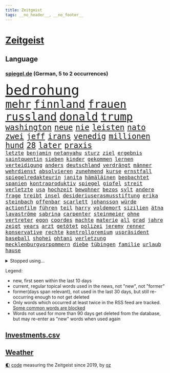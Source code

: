```yaml
---
title: Zeitgeist
tags: __no_header__, __no_footer__
---
```


# [Zeitgeist](https://oliz.io/zeitgeist/)

## Language

<h3><a href="https://www.spiegel.de" target="_blank">spiegel.de</a> (German, 5 to 2 occurrences)</h3>
<p style="font-family:monospace">
<span style="font-size:32pt"><a href="news_links.html#bedrohung" class="current">bedrohung</a></span>
<br>
<span style="font-size:25pt"><a href="news_links.html#mehr" class="current">mehr</a></span>
<span style="font-size:25pt"><a href="news_links.html#finnland" class="current">finnland</a></span>
<span style="font-size:25pt"><a href="news_links.html#frauen" class="current">frauen</a></span>
<span style="font-size:25pt"><a href="news_links.html#russland" class="current">russland</a></span>
<span style="font-size:25pt"><a href="news_links.html#donald" class="current">donald</a></span>
<span style="font-size:25pt"><a href="news_links.html#trump" class="current">trump</a></span>
<br>
<span style="font-size:18pt"><a href="news_links.html#washington" class="current">washington</a></span>
<span style="font-size:18pt"><a href="news_links.html#neue" class="current">neue</a></span>
<span style="font-size:18pt"><a href="news_links.html#nie" class="current">nie</a></span>
<span style="font-size:18pt"><a href="news_links.html#leisten" class="current">leisten</a></span>
<span style="font-size:18pt"><a href="news_links.html#nato" class="current">nato</a></span>
<span style="font-size:18pt"><a href="news_links.html#zwei" class="current">zwei</a></span>
<span style="font-size:18pt"><a href="news_links.html#jeff" class="current">jeff</a></span>
<span style="font-size:18pt"><a href="news_links.html#irans" class="current">irans</a></span>
<span style="font-size:18pt"><a href="news_links.html#venedig" class="current">venedig</a></span>
<span style="font-size:18pt"><a href="news_links.html#millionen" class="current">millionen</a></span>
<span style="font-size:18pt"><a href="news_links.html#hund" class="current">hund</a></span>
<span style="font-size:18pt"><a href="news_links.html#28" class="current">28</a></span>
<span style="font-size:18pt"><a href="news_links.html#later" class="new">later</a></span>
<span style="font-size:18pt"><a href="news_links.html#praxis" class="current">praxis</a></span>
<br>
<span style="font-size:12pt"><a href="news_links.html#letzte" class="current">letzte</a></span>
<span style="font-size:12pt"><a href="news_links.html#benjamin" class="current">benjamin</a></span>
<span style="font-size:12pt"><a href="news_links.html#netanyahu" class="current">netanyahu</a></span>
<span style="font-size:12pt"><a href="news_links.html#sturz" class="current">sturz</a></span>
<span style="font-size:12pt"><a href="news_links.html#ziel" class="current">ziel</a></span>
<span style="font-size:12pt"><a href="news_links.html#ergebnis" class="current">ergebnis</a></span>
<span style="font-size:12pt"><a href="news_links.html#saintquentin" class="new">saintquentin</a></span>
<span style="font-size:12pt"><a href="news_links.html#sieben" class="current">sieben</a></span>
<span style="font-size:12pt"><a href="news_links.html#kinder" class="current">kinder</a></span>
<span style="font-size:12pt"><a href="news_links.html#gekommen" class="current">gekommen</a></span>
<span style="font-size:12pt"><a href="news_links.html#lernen" class="current">lernen</a></span>
<span style="font-size:12pt"><a href="news_links.html#verteidigung" class="current">verteidigung</a></span>
<span style="font-size:12pt"><a href="news_links.html#anders" class="current">anders</a></span>
<span style="font-size:12pt"><a href="news_links.html#deutschland" class="current">deutschland</a></span>
<span style="font-size:12pt"><a href="news_links.html#verdrängt" class="new">verdrängt</a></span>
<span style="font-size:12pt"><a href="news_links.html#männer" class="current">männer</a></span>
<span style="font-size:12pt"><a href="news_links.html#wehrdienst" class="current">wehrdienst</a></span>
<span style="font-size:12pt"><a href="news_links.html#absolvieren" class="current">absolvieren</a></span>
<span style="font-size:12pt"><a href="news_links.html#zunehmend" class="current">zunehmend</a></span>
<span style="font-size:12pt"><a href="news_links.html#kurse" class="current">kurse</a></span>
<span style="font-size:12pt"><a href="news_links.html#ernstfall" class="current">ernstfall</a></span>
<span style="font-size:12pt"><a href="news_links.html#spiegelredakteurin" class="current">spiegelredakteurin</a></span>
<span style="font-size:12pt"><a href="news_links.html#janita" class="new">janita</a></span>
<span style="font-size:12pt"><a href="news_links.html#hämäläinen" class="new">hämäläinen</a></span>
<span style="font-size:12pt"><a href="news_links.html#beobachtet" class="current">beobachtet</a></span>
<span style="font-size:12pt"><a href="news_links.html#spanien" class="current">spanien</a></span>
<span style="font-size:12pt"><a href="news_links.html#kontraproduktiv" class="new">kontraproduktiv</a></span>
<span style="font-size:12pt"><a href="news_links.html#spiegel" class="current">spiegel</a></span>
<span style="font-size:12pt"><a href="news_links.html#gipfel" class="current">gipfel</a></span>
<span style="font-size:12pt"><a href="news_links.html#streit" class="current">streit</a></span>
<span style="font-size:12pt"><a href="news_links.html#verletzte" class="current">verletzte</a></span>
<span style="font-size:12pt"><a href="news_links.html#usa" class="current">usa</a></span>
<span style="font-size:12pt"><a href="news_links.html#hochzeit" class="current">hochzeit</a></span>
<span style="font-size:12pt"><a href="news_links.html#bewohner" class="current">bewohner</a></span>
<span style="font-size:12pt"><a href="news_links.html#bezos" class="current">bezos</a></span>
<span style="font-size:12pt"><a href="news_links.html#sylt" class="current">sylt</a></span>
<span style="font-size:12pt"><a href="news_links.html#andere" class="current">andere</a></span>
<span style="font-size:12pt"><a href="news_links.html#frage" class="current">frage</a></span>
<span style="font-size:12pt"><a href="news_links.html#treibt" class="current">treibt</a></span>
<span style="font-size:12pt"><a href="news_links.html#insel" class="current">insel</a></span>
<span style="font-size:12pt"><a href="news_links.html#desideriuserasmusstiftung" class="current">desideriuserasmusstiftung</a></span>
<span style="font-size:12pt"><a href="news_links.html#erika" class="current">erika</a></span>
<span style="font-size:12pt"><a href="news_links.html#steinbach" class="current">steinbach</a></span>
<span style="font-size:12pt"><a href="news_links.html#offenbar" class="current">offenbar</a></span>
<span style="font-size:12pt"><a href="news_links.html#scarlett" class="current">scarlett</a></span>
<span style="font-size:12pt"><a href="news_links.html#johansson" class="current">johansson</a></span>
<span style="font-size:12pt"><a href="news_links.html#würde" class="current">würde</a></span>
<span style="font-size:12pt"><a href="news_links.html#actionfilm" class="current">actionfilm</a></span>
<span style="font-size:12pt"><a href="news_links.html#führen" class="current">führen</a></span>
<span style="font-size:12pt"><a href="news_links.html#teil" class="current">teil</a></span>
<span style="font-size:12pt"><a href="news_links.html#harry" class="current">harry</a></span>
<span style="font-size:12pt"><a href="news_links.html#voldemort" class="new">voldemort</a></span>
<span style="font-size:12pt"><a href="news_links.html#sizilien" class="current">sizilien</a></span>
<span style="font-size:12pt"><a href="news_links.html#ätna" class="new">ätna</a></span>
<span style="font-size:12pt"><a href="news_links.html#lavaströme" class="current">lavaströme</a></span>
<span style="font-size:12pt"><a href="news_links.html#sabrina" class="new">sabrina</a></span>
<span style="font-size:12pt"><a href="news_links.html#carpenter" class="new">carpenter</a></span>
<span style="font-size:12pt"><a href="news_links.html#steinmeier" class="current">steinmeier</a></span>
<span style="font-size:12pt"><a href="news_links.html#ohne" class="current">ohne</a></span>
<span style="font-size:12pt"><a href="news_links.html#vertreter" class="current">vertreter</a></span>
<span style="font-size:12pt"><a href="news_links.html#egon" class="new">egon</a></span>
<span style="font-size:12pt"><a href="news_links.html#coordes" class="new">coordes</a></span>
<span style="font-size:12pt"><a href="news_links.html#machte" class="current">machte</a></span>
<span style="font-size:12pt"><a href="news_links.html#materie" class="new">materie</a></span>
<span style="font-size:12pt"><a href="news_links.html#all" class="current">all</a></span>
<span style="font-size:12pt"><a href="news_links.html#grad" class="current">grad</a></span>
<span style="font-size:12pt"><a href="news_links.html#jahre" class="current">jahre</a></span>
<span style="font-size:12pt"><a href="news_links.html#zeigt" class="current">zeigt</a></span>
<span style="font-size:12pt"><a href="news_links.html#years" class="new">years</a></span>
<span style="font-size:12pt"><a href="news_links.html#arzt" class="current">arzt</a></span>
<span style="font-size:12pt"><a href="news_links.html#getötet" class="current">getötet</a></span>
<span style="font-size:12pt"><a href="news_links.html#polizei" class="current">polizei</a></span>
<span style="font-size:12pt"><a href="news_links.html#jeremy" class="current">jeremy</a></span>
<span style="font-size:12pt"><a href="news_links.html#renner" class="current">renner</a></span>
<span style="font-size:12pt"><a href="news_links.html#konservative" class="current">konservative</a></span>
<span style="font-size:12pt"><a href="news_links.html#rechte" class="current">rechte</a></span>
<span style="font-size:12pt"><a href="news_links.html#kontrollgremium" class="new">kontrollgremium</a></span>
<span style="font-size:12pt"><a href="news_links.html#uspräsident" class="current">uspräsident</a></span>
<span style="font-size:12pt"><a href="news_links.html#baseball" class="current">baseball</a></span>
<span style="font-size:12pt"><a href="news_links.html#shohei" class="new">shohei</a></span>
<span style="font-size:12pt"><a href="news_links.html#ohtani" class="new">ohtani</a></span>
<span style="font-size:12pt"><a href="news_links.html#verletzung" class="current">verletzung</a></span>
<span style="font-size:12pt"><a href="news_links.html#mecklenburgvorpommern" class="current">mecklenburgvorpommern</a></span>
<span style="font-size:12pt"><a href="news_links.html#diebe" class="current">diebe</a></span>
<span style="font-size:12pt"><a href="news_links.html#tübingen" class="new">tübingen</a></span>
<span style="font-size:12pt"><a href="news_links.html#familie" class="current">familie</a></span>
<span style="font-size:12pt"><a href="news_links.html#urlaub" class="current">urlaub</a></span>
<span style="font-size:12pt"><a href="news_links.html#hause" class="current">hause</a></span>
</p>
<details>
<summary>Stopped using...</summary>
<p class="former" style="font-size:12pt">
positiv(1701) aussage(1699) bestimmte(1699) lindner(1699) livestream(1699) amsterdam(1698) guter(1698) prinz(1698) beispielen(1697) fdpchef(1697) karl(1697) kolumnist(1697) kraftvoll(1697) lauterbach(1697) literatur(1697) müller(1697) solle(1697) wehrt(1697) befürchten(1696) generalsekretär(1696) hotel(1696) untersagt(1696) erdoğan(1695) hieß(1695) phase(1695) arbeitete(1694) besitzer(1694) richten(1694) schwarze(1694) wettbewerb(1694) allianz(1693) antreten(1693) erzählen(1693) gestellt(1693) west(1693) anlass(1692) arbeitsplatz(1692) hölle(1692) privaten(1692) st(1692) türkische(1692) verbreitet(1692) wolle(1692) geändert(1691) europäer(1690) geholt(1690) geldstrafe(1690) 10(1689) bedenken(1689) gastgeber(1689) lieben(1689) online(1689) parteien(1689) anbieter(1688) experte(1688) geflüchteten(1688) reichte(1688) verbindet(1688) athleten(1687) heil(1687) lösen(1687) schottland(1687) spott(1687) entscheidenden(1686) i(1686) offiziellen(1686) restaurants(1686) system(1686) brite(1685) erbe(1685) klären(1685) genauso(1684) meist(1684) ausbau(1683) deals(1683) half(1683) juristisch(1682) mieten(1682) polnische(1682) claudia(1681) herr(1681) hotels(1680) hubertus(1680) lücke(1680) affäre(1679) holocaust(1679) sendung(1678) spüren(1678) belegen(1677) porsche(1674) richard(1674) taliban(1674) weckt(1674) bisherigen(1671) projekte(1670) verkehr(1670) großem(1669) rechtzeitig(1669) favorit(1663) unterdessen(1663) zeigten(1659) kandidatur(1657) startup(1648) sachen(1614) leiter(1612) diagnose(1590) öffnet(1589) gebeten(1522) finanziert(1498) abgegeben(1470) serbien(1459) lehren(1458) volk(1441) ausnahme(1434) verurteilung(1413) gewohnt(1370) älteste(1338) magazin(1313) inklusive(1308) verteidiger(1307) kanzlers(1257) propaganda(1251) symbol(1250) ben(1241) spaltung(1225) helikopter(1221) fake(1216) heißen(1210) brüder(1203) 34(1172) eingetroffen(1171) 48(1142) regieren(1121) unterliegt(1119) konzerte(1113) dänischen(1103) andrew(1082) gegenwart(1079) risiken(1075) 16jähriger(1069) verstoßen(1067) weitergehen(1060) digitale(1053) globalen(1044) offizielle(1036) giorgia(1030) meloni(1030) kommunikation(1001) überreste(999) ersetzt(995) psychologin(982) überraschenden(973) staatsanwalt(964) eric(945) gesprengt(933) ulm(930) überlebende(920) jahresbeginn(903) hinnehmen(901) verwendet(897) rammt(894) passanten(880) kongo(879) emotionale(871) erleidet(868) openai(853) schöner(847) freiwillige(846) brauche(829) rechtspopulisten(825) betreiben(815) hauptrolle(798) wiederwahl(789) auffällig(758) parteitag(758) auswirken(752) kane(752) schönsten(746) ford(724) drastische(721) erkennt(717) schuldenbremse(712) verriet(709) weisen(704) auswahl(700) auflösung(699) csuchef(698) entscheidende(696) besiegen(692) eauto(689) metropole(684) hunde(681) islamistische(677) vergangene(676) forschern(673) genossen(653) verkehrsunfall(653) pauli(652) trendwende(651) kandidiert(648) jubeln(647) väter(638) gewechselt(634) reformiert(626) spdgeneralsekretär(625) auftritte(622) qualifikation(621) fehlte(619) zurückhaltend(617) strafgerichtshof(615) bist(602) management(600) begründet(599) besetzung(599) nächte(598) kundgebungen(596) terrororganisation(584) dokument(581) gazastreifens(581) via(578) wild(578) recep(570) tayyip(570) signalisiert(563) aufwand(559) verschaffen(558) ehepaar(546) bundestagswahl(544) geheimnisse(544) figur(543) demnächst(542) großstädten(537) mindestlohn(531) billie(528) aufstellen(525) giftige(525) anhebung(524) zurückgewiesen(519) begegnen(511) gesetzliche(503) wettkampf(502) kinos(495) sächsische(494) elton(489) sap(487) 160(478) vorgesehen(473) sportlichen(469) verzögern(469) historisch(466) gefeuert(465) anfeindungen(463) befragt(462) ranking(462) apples(460) klärt(458) 17jähriger(454) lüge(452) mitspieler(452) kostenlosen(450) rheinmetall(448) outfits(447) jacht(445) major(444) pole(442) marihuana(438) vorschriften(433) ausprobiert(427) balkon(421) bedingung(420) ernannt(417) einheimische(416) prägt(414) empfinden(413) kirchen(407) klug(402) spdspitze(402) beweist(399) verspielt(399) entgeht(398) bmw(396) wittert(396) 28jährige(389) verbessert(385) schlacht(383) heimatstadt(380) begeisterung(379) geteilt(379) azubis(377) nirgendwo(374) regensburg(374) reus(372) stehe(369) übel(368) jubel(367) wahlergebnis(367) albanien(365) basel(361) esken(361) beschweren(354) erobern(353) gebissen(351) urteile(351) wussten(351) rückblick(349) stream(348) umsatz(346) magie(344) toben(342) gekämpft(340) interaktiven(340) jemanden(339) reihen(339) moderierte(338) häusliche(337) bekamen(336) wanderer(336) gemeinsames(335) kümmern(332) attestiert(328) saskia(327) erkunden(326) wildnis(325) kuriosen(324) verfügbar(324) verkörpert(322) kandidieren(319) starkem(319) vorgeschlagen(319) ansehen(318) übernahme(318) katzen(316) bundesnetzagentur(312) behauptete(311) merkt(311) adele(307) ausgestattet(305) verließ(305) ahmed(304) einigkeit(299) aktionäre(298) allzu(298) lautet(297) traditionelle(296) metropolen(294) verfolgungsjagd(294) vermeidet(294) bach(290) signale(287) ausreise(286) weitermachen(284) schnäppchen(283) khan(282) pate(282) dürr(278) gelangt(278) abschuss(277) spieltag(273) flüchtet(272) anhängern(270) tolle(270) trieb(270) bauarbeiten(268) bezichtigt(268) aken(265) beweis(265) anlässlich(264) winkt(263) beschimpfte(262) liam(262) mitarbeiterinnen(262) usbundesstaaten(262) code(261) eilig(261) geschenke(259) holstein(259) 2500(258) kabel(258) legendären(257) scheidende(257) stimmten(256) eberl(253) blume(250) spiegelrecherchen(249) günstigen(248) aufeinandertreffen(246) rockstar(246) begrüßt(245) zählen(245) frisur(244) fröhliche(243) häme(243) weh(241) erpresser(239) exemplar(238) antisemitischen(237) brett(236) laufenden(236) raphael(235) sportdirektor(234) designierte(231) anderswo(230) mohamed(230) adhs(229) pink(228) zulasten(228) getrennt(227) trends(227) johannes(226) superkraft(226) französischer(225) natogeneralsekretär(225) gary(224) zunehmende(223) gestimmt(221) bundesparteitag(219) holocaustüberlebende(217) sprüchen(217) grab(215) tarife(215) regierungschefs(214) uhaft(214) busse(212) humanitärer(212) beleg(211) einwanderer(211) android(210) saarbrücken(210) flutkatastrophe(209) vereine(209) wachsenden(208) inmitten(207) exchef(206) konzernen(206) kongress(203) kurden(203) ruhen(203) synthetische(203) unbekannter(201) unterdrückung(200) geldautomatensprenger(199) kurdische(199) soccer(198) dienste(195) entgleist(195) unsichere(195) queeren(194) repräsentantenhaus(194) sheinbaum(194) wehtun(193) berücksichtigt(192) fraktionschef(192) nötige(192) unheimliche(192) gegeneinander(191) 57(189) empfangen(189) zielscheibe(189) solange(188) pompeji(187) ansprache(185) rechtsradikalen(185) amtseinführung(184) scholz'(184) ausfällen(183) kommendes(183) unionsfraktion(183) wirtschaftsweise(182) apotheke(181) leiten(181) baugenehmigungen(179) nachtklub(178) usgesundheitsminister(178) schwacher(177) strafgerichtshofs(177) sämtliche(177) vergangenes(177) befragung(176) models(176) begehrt(175) derselben(175) oscarpreisträger(173) zeitnah(173) akuter(172) sorgerecht(172) wunde(171) aufbruchstimmung(170) großbank(170) besonderer(169) preiserhöhungen(168) tabelle(168) traurig(168) fbichef(167) verunglücken(167) interner(165) kannten(165) marsalek(165) bewusstlos(163) schlagzeuger(163) wahrnehmen(163) feuern(161) fortsetzen(161) sportchef(161) kanadas(160) netzentgelte(160) skurrile(159) zeitdruck(159) blockt(158) standards(157) verhandlung(157) institution(156) op(156) rassistisches(156) boni(155) kaninchen(155) produktionen(155) tafeln(155) flagge(154) gedrängt(154) natochef(154) denkwürdige(153) kaiser(153) usbehörde(153) wiener(153) bayrou(152) farage(152) françois(152) iphone(152) schmuggel(152) selbstständige(152) tatverdacht(152) befreundet(151) law(151) alsharaa(150) beliebtes(149) bulgarien(149) überstehen(149) familiengeschichte(148) luke(148) täters(148) abstiegskampf(147) petersplatz(147) pontifex(147) schärfere(147) nigel(146) veränderung(146) diät(145) getränke(145) nissan(145) schwede(145) motto(144) skandale(144) vorteil(144) wiederholten(144) exwirecardvorstand(143) mund(143) nächstenliebe(143) atomkraft(142) exminister(141) flasche(141) melnyk(141) testament(141) trinkwasser(141) behauptung(140) currywurst(140) gläubigen(140) johanna(140) salman(140) todesfahrt(140) 77(139) londons(139) schnitzer(139) durchsuchten(138) messerangreifer(138) predigt(138) spektakuläre(136) unbekannt(136) fußgängerzone(135) mittelpunkt(135) solaranlagen(135) trauerfeier(135) erteilen(133) gläubige(133) ratschlag(132) entkommt(131) gültig(131) schlimmen(131) bewegtes(130) fortbildungen(130) mithalten(130) ausländer(129) erneuerung(129) privileg(129) rechnerisch(129) schleswigholsteins(129) verzweifelten(129) militärausgaben(127) rentenversicherung(126) getrennte(124) belgrad(123) rechtspopulismus(123) häuslicher(122) spannung(122) flüssen(121) spioniert(120) ungültig(120) fern(119) anfrage(118) iea(118) parlamentarische(118) spielplatz(118) tenniswelt(118) unterlagen(118) schneidet(116) totes(116) aufholjagd(115) yuval(115) beherrscht(114) boulevardzeitung(114) buhrufe(114) linkenchef(114) mrbeast(113) verfassungsbeschwerde(113) verhängten(113) empfindliche(112) hauptgericht(112) tornados(112) forscherinnen(110) gewissen(110) kovač(110) niko(110) wolken(109) würdigung(108) abitur(107) direktorin(107) millionenfach(107) boston(106) kanzleramtschef(106) siege(106) handynutzung(105) aufruf(104) burkina(104) faso(104) roy(104) kanye(103) liveanalyse(103) riesiges(103) arbeitslosenzahl(102) aufgehen(102) bombenanschlag(102) engagierte(102) bvg(101) karneval(101) plakaten(101) prag(101) unescoweltkulturerbe(101) erlösung(100) fingerabdrücke(100) frühstück(100) langfristigen(100) protestwelle(99) staats(99) verhältnisse(98) verzeichnen(98) abhilfe(97) ankara(97) opa(97) staatspräsident(97) zerrissen(97) überzeugung(97) angegangen(96) großvater(96) moderner(96) ausschuss(95) maßstab(95) milliardeninvestitionen(95) rosen(95) fortnite(94) parteifreunde(94) töchter(94) utah(94) weißes(94) besänftigen(93) emotional(93) künstlich(93) mitnehmen(93) watch(93) bodentruppen(92) mexikos(92) berechnen(91) gazakonflikt(91) generalstaatsanwaltschaft(91) gewählte(91) human(91) kappt(91) rights(91) gegners(90) kreuzverhör(90) mitsprache(90) packungen(90) rechtfertigt(90) relegationsplatz(90) reservisten(90) zweifelhafte(90) 64(89) bemerkenswert(89) drakonischen(89) robust(89) auslöst(88) gedachten(88) konzentriert(88) mexikanischen(88) raumsonde(88) lebensgefährtin(87) papstes(87) sessel(87) shows(87) skizziert(87) speisekarten(87) widerlich(87) widersprach(87) anbieten(86) frauenleiche(86) kentucky(86) krachte(86) rückzieher(86) dramatischer(85) gegnerischen(85) kirchenoberhaupt(85) klassenerhalt(85) souveräner(85) vinyl(85) überzahl(85) aggressor(84) banknoten(84) dan(84) fraktionsvorsitzende(84) geldscheine(84) hindurch(84) hormone(84) leverkusens(84) riad(84) salzburg(84) tunnel(84) vorantreiben(84) zelebrieren(84) 24jährigen(83) astronaut(83) expartnerin(83) iwstudie(83) kollidieren(83) sbahnen(83) trauung(83) verhandlungstisch(83) ärmsten(83) 25jähriger(82) bradley(82) entstand(82) fcfans(82) fuest(82) kniggeexperte(82) schwarzwald(82) selbstverständnis(82) verblüffend(82) dreist(81) geburtstags(81) rentenniveau(81) sofia(81) warmen(81) g(80) looks(80) masche(80) schwarzrot(80) schwarzroten(80) strukturen(80) antreibt(79) ausgangsposition(79) blutende(79) bulgarische(79) venus(79) wortgefecht(79) 115(78) auszuweisen(78) bayesian(78) hingelegt(78) infolge(78) jj(78) luxusjacht(78) machbar(78) narren(78) wüst(78) baller(77) bbc(77) entkam(77) eon(77) flüssigkeit(77) führenden(77) führungsrolle(77) howard(77) lutnick(77) pkk(77) zerbricht(77) billige(76) büttner(76) canaria(76) gran(76) gratulierte(76) josé(76) karim(76) munich(76) rückversicherer(76) toronto(76) vergebens(76) gewinne(75) günstigsten(75) periode(75) todesursache(75) arbeiterpartei(74) atlético(74) croissants(74) gegenreaktion(74) hängepartie(74) luftballons(74) versöhnung(74) abiturienten(73) detmold(73) freundlichkeit(73) roberts(73) story(73) trophäen(73) ukrainern(73) aufwind(72) avocado(72) perfektes(72) präsidentschaftswahlkampf(72) vorzubereiten(72) ackermann(71) ausgebildet(71) besessen(71) beträgt(71) entertainment(71) schwerpunkte(71) spdvorsitzende(71) stadtderby(71) taucher(71) verhandlern(71) 13000(70) animieren(70) glyphosat(70) keim(70) liberaler(70) pfizer(70) traute(70) ushandelsminister(70) 118(69) 14jährigen(69) abgesehen(69) geldes(69) herauskommen(69) materialschlacht(69) mobbing(69) sahelzone(69) scham(69) begeben(68) chicago(68) entworfen(68) extremistische(68) gegenvorschlag(68) meetings(68) spdchefin(68) spdministerpräsident(68) dunkelziffer(67) führungsriege(67) gästen(67) kraftakt(67) lego(67) metro(67) prunk(67) präsidium(67) titelträger(67) unterlegen(67) wandte(67) architektur(66) doppelrolle(66) erstach(66) etat(66) gewahrsam(66) jubelten(66) lake(66) vorsitz(66) zweidrittelmehrheit(66) airbnb(65) brückenbauer(65) experimente(65) flügen(65) kolonialmacht(65) niederlegen(65) stiefvater(65) analysten(64) einsturz(64) erfolgreiches(64) grundlage(64) stalin(64) geklettert(63) neige(63) qualifying(63) stillen(63) wachstumsprognose(63) doppelstaatler(62) orientieren(62) parat(62) podium(62) schiffs(62) telefonieren(62) antiterroreinheit(61) dieb(61) ethisch(61) grenzpolizisten(61) schwanger(61) verzerrten(61) wiedergefunden(61) überflüssig(61) begrüßte(60) bergungsarbeiten(60) beute(60) copilot(60) erkranken(60) gefälschten(60) pisa(60) waffenstillstandes(60) 65000(59) abtreibungsrecht(59) beinhaltet(59) florenz(59) gott(59) mitentscheiden(59) tiraden(59) werbespots(59) 199(58) brasilianische(58) finnen(58) mitbegründer(58) parnass(58) peggy(58) verseucht(58) 30jährige(57) 36jähriger(57) ancelotti(57) asylsystems(57) begehrten(57) einschließlich(57) nachhaltigkeit(57) spione(57) ukrainegespräche(57) verhungern(57) wertvollste(57) zollstreits(57) diamanten(56) durst(56) genuss(56) handwerker(56) ifochef(56) verbündeter(56) vorlesen(56) waldstücke(56) iren(55) verhältnissen(55) wetterte(55) datenvolumen(54) gewerkschafter(54) hoffman(54) jordan(54) ptpa(54) sichere(54) spielervertretung(54) verabschiedete(54) wälder(54) besprechen(53) monsanto(53) serbiens(53) angehenden(52) erteilt(52) gefährlichsten(52) instabiler(52) ullrich(52) lehrstunde(51) preisgegeben(51) aktivistinnen(50) armstrong(50) bonner(50) gewöhnt(50) rogge(50) wertvolle(50) befugnisse(49) columbia(49) fürsprecher(49) haltern(49) hochhauses(49) karsten(49) kriminalstatistik(49) kuscheln(49) minutenlang(49) tempel(49) verhandler(49) 2003(48) alge(48) bäumen(48) depardieu(48) frisch(48) gérard(48) spontan(48) wütenden(48) angedroht(47) ausspioniert(47) fußballbundesligisten(47) gerufen(47) kiefer(47) klicks(47) mafia(47) satellitenbilder(47) spdvorsitz(47) sätze(47) inspiration(46) klaut(46) ministeramt(46) tagesschau(46) tribut(46) tänzer(46) tötungsdelikt(46) angesprochen(45) bemerkenswerter(45) diaspora(45) einzuhalten(45) männlichkeit(45) rückten(45) weggefährten(45) wohnungsmarkt(45) ermordete(44) eurostaaten(44) susan(44) verliebt(44) wassersparen(44) bewegenden(43) eindrucksvoll(43) rüstungsgeschäft(43) energiehunger(42) machthabers(42) probt(42) schwimmer(42) bundeskabinett(41) rechenzentrum(41) selbstauflösung(41) tätigkeit(41) 64jährige(40) dr(40) einhaltung(40) estnische(40) luftstreitkräfte(40) mitteilt(40) mls(40) palästinensertuchs(40) psychischen(40) rausschmiss(40) abwechslung(39) clásico(39) einberufungsbescheide(39) graben(39) kürzester(39) menschenleben(39) scott(39) streamen(39) zurückliegt(39) 110(38) einpflanzen(38) manfred(38) niere(38) rushdie(38) absichtlich(37) friedensnobelpreisträger(37) kostüme(37) lindau(37) militäroffensive(37) missouri(37) clean(36) formulierungen(36) bosse(35) entlastung(35) erfolgsserie(35) kamerun(35) rasern(35) tänzerinnen(35) vorweisen(35) wisse(35) bessent(34) blutige(34) breuer(34) finanzministerium(34) generalinspekteur(34) polizeigewerkschaft(34) thorsten(34) transplantationen(34) vorgenommen(34) wiedergutmachung(34) abgelöst(33) ausweisen(33) bedürfnis(33) beteuerte(33) destabilisieren(33) graffiti(33) hvv(33) kämpften(33) rüstungsgüter(33) starkey(33) zak(33) apokalyptisches(32) feierlichkeiten(32) zeitz(32) algerien(31) drogenschmuggel(31) euvergleich(31) haftbefehle(31) kenton(31) kylian(31) mammutprozess(31) mbappé(31) rutte(31) sicherheitsforscher(31) techkonzerne(31) wilke(31) zeugenstand(31) angeln(30) bergab(30) bestehe(30) frittiertes(30) hahn(30) meistverkauften(30) messerattentäter(30) raabs(30) residenz(30) anfragen(29) bewundern(29) schachstar(29) bestritt(28) deutschkolumne(28) güte(28) jarvis(28) kategorisch(28) pommes(28) portion(28) regenfällen(28) schwiegersohn(28) abendessen(27) ahnungslos(27) don(27) durchfall(27) geschieden(27) lineker(27) pettit(27) statue(27) gewinnst(26) laune(26) salat(26) spdbasis(26) zuständige(26) bibliothek(25) handlung(25) machtfülle(25) dato(24) erschwingliche(24) journal(24) label(24) musicals(24) netflixcharts(24) schiefgehen(24) sperrmüll(24) hai(23) historischem(23) platzierung(23) territoriale(23) verbleib(23) verschwörung(23) zurückgeht(23) 35jährigen(22) arzneimitteln(22) ermutigen(22) gedemütigt(22) jersey(22) nbaplayoffs(22) revolutionierte(22) schockierend(22) wertschätzung(22) überfahren(22) faden(21) geheime(21) künstlerin(21) mobilnummer(21) offline(21) points(21) retrolook(21) spiegelteam(21) usatrumpnews(21) beabsichtigt(20) bettelt(20) fehlstart(20) gekapert(20) grundsteuer(20) sa’ar(20) zweifelhafter(20) grundlagenforschung(19) jüdisches(19) sevilla(19) systemsprenger(19) ebay(18) fehlverhaltens(18) jagen(18) losgeworden(18) mitgliedern(18) pfad(18) allergiker(17) stritt(17) frühzeitig(16) moregründer(16) schwindel(16) schäfer(16) stadtvierteln(16) stutzig(16) zugefügt(16) 1908(15) schnieder(15) schwachstelle(15) usrichterin(15) weltstar(15) andersdenkende(14) drotschmann(14) guttenberg(14) karltheodor(14) mirko(14) mrwissen2go(14) turbulente(14) weltberühmten(14) aufgestiegen(13) erzrivalen(13) gesamter(13) pikante(13) schwarzer(13) störungen(13) verbotsverfahren(13) derbe(12) dringende(12) düpiert(12) exnationalspieler(12) generalsekretärin(12) verdankt(12) koffer(11) konflikten(11) regierungserklärung(11) schutzmaßnahmen(11)
</p>
</details>
<p>Legend:
<ul>
<li><span class="new">new</span>, first seen within the last 10 days</li>
<li><span class="current">current</span>, regular topical words used in the news, not "new", not "former"</li>
<li><span class="former">former(days span relevant)</span>, not used in the last 30 days, but still re-occurring enough to not get deleted</li>
<li>Only words which occurred at least twice in the RSS feed are tracked. <a href="language/filters.py">Some common words are blocked</a></li>
<li>Words not used for more than 90 days get deleted from the database, but may re-enter as "new" words when used again</li>
</ul>
</p>

## [Investments](investments.html)[.csv](investments.csv)

## [Weather](weather.html)

<footer>
<a href="javascript:toggleTheme()" class="nav">🌓</a>
<a href="https://github.com/ooz/zeitgeist">code</a> measuring the Zeitgeist since 2019, by <a href="https://oliz.io">oz</a>
</footer>
